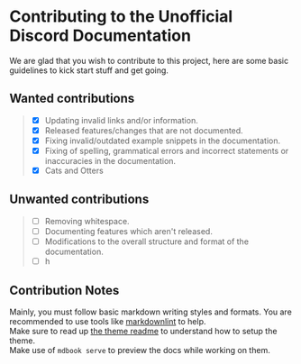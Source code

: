 # Contributing to the Unofficial Discord Documentation

We are glad that you wish to contribute to this project, here are some basic
guidelines to kick start stuff and get going.

## Wanted contributions

> - [x] Updating invalid links and/or information.
> - [x] Released features/changes that are not documented.
> - [x] Fixing invalid/outdated example snippets in the documentation.
> - [x] Fixing of spelling, grammatical errors and incorrect statements or inaccuracies in the documentation.
> - [x] Cats and Otters

## Unwanted contributions

> - [ ] Removing whitespace.
> - [ ] Documenting features which aren't released.
> - [ ] Modifications to the overall structure and format of the documentation.
> - [ ] h

## Contribution Notes

Mainly, you must follow basic markdown writing styles and formats. You
are recommended to use tools like
[markdownlint](https://marketplace.visualstudio.com/items?itemName=DavidAnson.vscode-markdownlint)
to help.\
Make sure to read up [the theme readme](https://discord-undoc.github.io/discord-undoc-theme/)
to understand how to setup the theme.\
Make use of `mdbook serve` to preview the docs while working on them.
